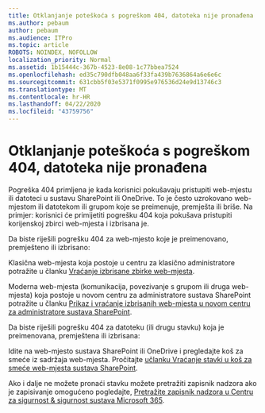 ```yaml
---
title: Otklanjanje poteškoća s pogreškom 404, datoteka nije pronađena
ms.author: pebaum
author: pebaum
ms.audience: ITPro
ms.topic: article
ROBOTS: NOINDEX, NOFOLLOW
localization_priority: Normal
ms.assetid: 1b15444c-367b-4523-8e08-1c77bbea7524
ms.openlocfilehash: ed35c790dfb048aa6f33fa439b7636864a6e6e6c
ms.sourcegitcommit: 631cbb5f03e5371f0995e976536d24e9d13746c3
ms.translationtype: MT
ms.contentlocale: hr-HR
ms.lasthandoff: 04/22/2020
ms.locfileid: "43759756"
---
```

# <a name="troubleshoot-error-404-file-not-found"></a>Otklanjanje poteškoća s pogreškom 404, datoteka nije pronađena

Pogreška 404 primljena je kada korisnici pokušavaju pristupiti web-mjestu ili datoteci u sustavu SharePoint ili OneDrive. To je često uzrokovano web-mjestom ili datotekom ili grupom koje se preimenuje, premješta ili briše. Na primjer: korisnici će primijetiti pogrešku 404 koja pokušava pristupiti korijenskoj zbirci web-mjesta i izbrisana je.

Da biste riješili pogrešku 404 za web-mjesto koje je preimenovano, premješteno ili izbrisano:

Klasična web-mjesta koja postoje u centru za klasično administratore potražite u članku [Vraćanje izbrisane zbirke web-mjesta](https://docs.microsoft.com/sharepoint/restore-deleted-site-collection).

Moderna web-mjesta (komunikacija, povezivanje s grupom ili druga web-mjesta) koja postoje u novom centru za administratore sustava SharePoint potražite u članku [Prikaz i vraćanje izbrisanih web-mjesta u novom centru za administratore sustava SharePoint](https://docs.microsoft.com/sharepoint/restore-deleted-site-collection).

Da biste riješili pogrešku 404 za datoteku (ili drugu stavku) koja je preimenovana, premještena ili izbrisana:

Idite na web-mjesto sustava SharePoint ili OneDrive i pregledajte koš za smeće iz sadržaja web-mjesta. Pročitajte [učlanku Vraćanje stavki u koš za smeće web-mjesta sustava SharePoint](https://support.office.com/article/Restore-items-in-the-Recycle-Bin-of-a-SharePoint-site-6df466b6-55f2-4898-8d6e-c0dff851a0be#ID0EAADAAA=Online).

Ako i dalje ne možete pronaći stavku možete pretražiti zapisnik nadzora ako je zapisivanje omogućeno pogledajte, [Pretražite zapisnik nadzora u Centru za sigurnost & sigurnost sustava Microsoft 365](https://docs.microsoft.com/office365/securitycompliance/search-the-audit-log-in-security-and-compliance?redirectSourcePath=%252fclient%252fsearch-the-audit-log-in-the-office-365-security-compliance-center-0d4d0f35-390b-4518-800e-0c7ec95e946c).

